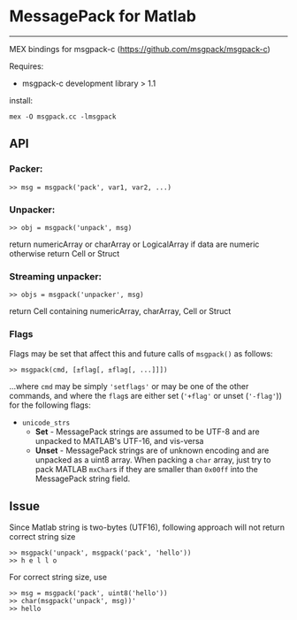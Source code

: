 # MessagePack for Matlab 
------------------------

MEX bindings for msgpack-c (https://github.com/msgpack/msgpack-c)

Requires:
* msgpack-c development library > 1.1

install: 
  
    mex -O msgpack.cc -lmsgpack

## API

### Packer:

    >> msg = msgpack('pack', var1, var2, ...)

### Unpacker:

    >> obj = msgpack('unpack', msg) 
    
return numericArray or charArray or LogicalArray if data are numeric otherwise return Cell or Struct
  
### Streaming unpacker:

    >> objs = msgpack('unpacker', msg)
  
return Cell containing numericArray, charArray, Cell or Struct

### Flags

Flags may be set that affect this and future calls of `msgpack()` as follows:

    >> msgpack(cmd, [±flag[, ±flag[, ...]]])

...where `cmd` may be simply `'setflags'` or may be one of the other commands, and where the `flag`s
are either set (`'+flag'` or unset (`'-flag'`)) for the following flags:

* `unicode_strs`
  * **Set** - MessagePack strings are assumed to be UTF-8 and are unpacked to MATLAB's UTF-16, and vis-versa
  * **Unset** - MessagePack strings are of unknown encoding and are unpacked as a uint8 array.
                When packing a `char` array, just try to pack MATLAB `mxChar`s if they are 
                smaller than `0x00ff` into the MessagePack string field.

## Issue

Since Matlab string is two-bytes (UTF16), following approach will not return correct string size

    >> msgpack('unpack', msgpack('pack', 'hello'))
    >> h e l l o

For correct string size, use
  
    >> msg = msgpack('pack', uint8('hello'))
    >> char(msgpack('unpack', msg))'
    >> hello
